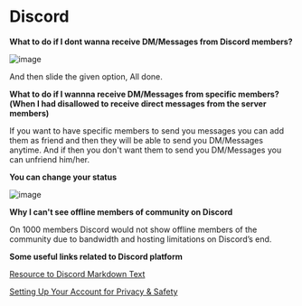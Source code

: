# Discord

**What to do if I dont wanna receive DM/Messages from Discord members?**

![image](https://user-images.githubusercontent.com/65516140/109589701-88de9c80-7b2c-11eb-8862-5d810d110122.png)

And then slide the given option, All done.

**What to do if I wannna receive DM/Messages from specific members?(When I had disallowed to receive direct messages from the server members)**

If you want to have specific members to send you messages you can add them as friend and then they will be able to send you DM/Messages anytime. And if then you don't want them to send you DM/Messages you can unfriend him/her.

**You can change your status**

![image](https://user-images.githubusercontent.com/65516140/109590326-98121a00-7b2d-11eb-89de-b7551d902eba.png)

**Why I can't see offline members of community on Discord**

On 1000 members Discord would not show offline members of the community due to bandwidth and hosting limitations on Discord’s end.

**Some useful links related to Discord platform**

[Resource to Discord Markdown Text](https://support.discord.com/hc/en-us/articles/210298617-Markdown-Text-101-Chat-Formatting-Bold-Italic-Underline-)

[Setting Up Your Account for Privacy & Safety](https://discord.com/safety/360043857751-Four-steps-to-a-super-safe-account)
